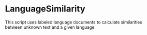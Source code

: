 # LanguageSimilarity
This script uses labeled language documents to calculate similarities between unknown text and a given language
